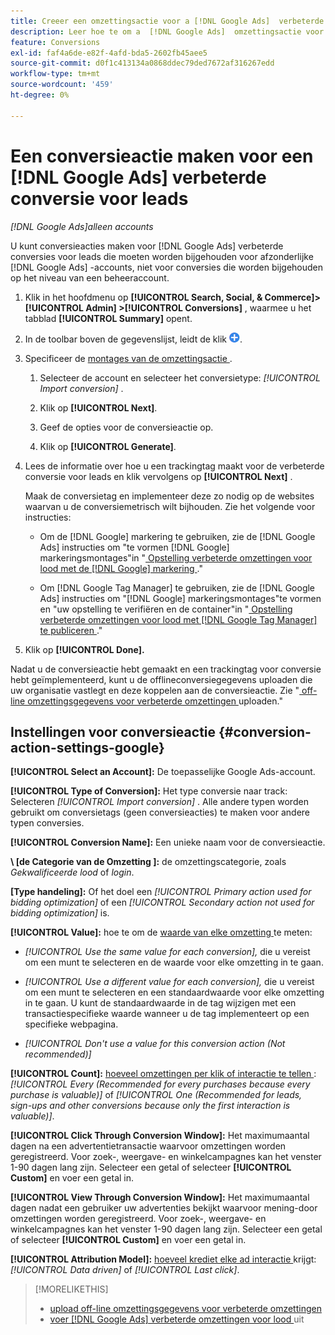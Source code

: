 ```yaml
---
title: Creeer een omzettingsactie voor a [!DNL Google Ads]  verbeterde omzetting voor lood
description: Leer hoe te om a  [!DNL Google Ads]  omzettingsactie voor een verbeterde omzetting voor lood tot stand te brengen.
feature: Conversions
exl-id: faf4a6de-e82f-4afd-bda5-2602fb45aee5
source-git-commit: d0f1c413134a0868ddec79ded7672af316267edd
workflow-type: tm+mt
source-wordcount: '459'
ht-degree: 0%

---
```


# Een conversieactie maken voor een [!DNL Google Ads] verbeterde conversie voor leads

*[!DNL Google Ads]alleen accounts*

U kunt conversieacties maken voor [!DNL Google Ads] verbeterde conversies voor leads die moeten worden bijgehouden voor afzonderlijke [!DNL Google Ads] -accounts, niet voor conversies die worden bijgehouden op het niveau van een beheeraccount.

1. Klik in het hoofdmenu op **[!UICONTROL Search, Social, & Commerce]> [!UICONTROL Admin] >[!UICONTROL Conversions]** , waarmee u het tabblad **[!UICONTROL Summary]** opent.

1. In de toolbar boven de gegevenslijst, leidt de klik ![ ](/help/search-social-commerce/assets/add.png " tot ").

1. Specificeer de [ montages van de omzettingsactie ](#conversion-action-settings-google).

   1. Selecteer de account en selecteer het conversietype: *[!UICONTROL Import conversion]* .

   1. Klik op **[!UICONTROL Next]**.

   1. Geef de opties voor de conversieactie op.

   1. Klik op **[!UICONTROL Generate]**.

1. Lees de informatie over hoe u een trackingtag maakt voor de verbeterde conversie voor leads en klik vervolgens op **[!UICONTROL Next]** .

   Maak de conversietag en implementeer deze zo nodig op de websites waarvan u de conversiemetrisch wilt bijhouden. Zie het volgende voor instructies:

   * Om de [!DNL Google] markering te gebruiken, zie de [!DNL Google Ads] instructies om &quot;te vormen [!DNL Google] markeringsmontages&quot;in &quot;[ Opstelling verbeterde omzettingen voor lood met de  [!DNL Google]  markering ](https://support.google.com/google-ads/answer/11347292).&quot;

   * Om [!DNL Google Tag Manager] te gebruiken, zie de [!DNL Google Ads] instructies om &quot;[!DNL Google] markeringsmontages&quot;te vormen en &quot;uw opstelling te verifiëren en de container&quot;in &quot;[ Opstelling verbeterde omzettingen voor lood met  [!DNL Google Tag Manager] te publiceren ](https://support.google.com/google-ads/answer/11021502?#configure).&quot;

1. Klik op **[!UICONTROL Done].**

Nadat u de conversieactie hebt gemaakt en een trackingtag voor conversie hebt geïmplementeerd, kunt u de offlineconversiegegevens uploaden die uw organisatie vastlegt en deze koppelen aan de conversieactie. Zie &quot;[ off-line omzettingsgegevens voor verbeterde omzettingen ](/help/search-social-commerce/admin/conversion-metrics/upload-data-offline-conversions.md) uploaden.&quot;

## Instellingen voor conversieactie {#conversion-action-settings-google}

**[!UICONTROL Select an Account]:** De toepasselijke Google Ads-account.

**[!UICONTROL Type of Conversion]:** Het type conversie naar track: Selecteren *[!UICONTROL Import conversion]* . Alle andere typen worden gebruikt om conversietags (geen conversieacties) te maken voor andere typen conversies.

**[!UICONTROL Conversion Name]:** Een unieke naam voor de conversieactie.

**\ [de Categorie van de Omzetting \]:** de omzettingscategorie, zoals *Gekwalificeerde lood* of *login*.

**\[Type handeling\]:** Of het doel een *[!UICONTROL Primary action used for bidding optimization]* of een *[!UICONTROL Secondary action not used for bidding optimization]* is.

**[!UICONTROL Value]:** hoe te om de [ waarde van elke omzetting ](https://support.google.com/google-ads/answer/13064207) te meten:

* *[!UICONTROL Use the same value for each conversion],* die u vereist om een munt te selecteren en de waarde voor elke omzetting in te gaan.

* *[!UICONTROL Use a different value for each conversion],* die u vereist om een munt te selecteren en een standaardwaarde voor elke omzetting in te gaan. U kunt de standaardwaarde in de tag wijzigen met een transactiespecifieke waarde wanneer u de tag implementeert op een specifieke webpagina.

* *[!UICONTROL Don't use a value for this conversion action (Not recommended)]*

**[!UICONTROL Count]:** [ hoeveel omzettingen per klik of interactie te tellen ](https://support.google.com/google-ads/answer/3438531): *[!UICONTROL Every (Recommended for every purchases because every purchase is valuable)]* of *[!UICONTROL One (Recommended for leads, sign-ups and other conversions because only the first interaction is valuable)]*.

**[!UICONTROL Click Through Conversion Window]:** Het maximumaantal dagen na een advertentietransactie waarvoor omzettingen worden geregistreerd. Voor zoek-, weergave- en winkelcampagnes kan het venster 1-90 dagen lang zijn. Selecteer een getal of selecteer **[!UICONTROL Custom]** en voer een getal in.

**[!UICONTROL View Through Conversion Window]:** Het maximumaantal dagen nadat een gebruiker uw advertenties bekijkt waarvoor mening-door omzettingen worden geregistreerd. Voor zoek-, weergave- en winkelcampagnes kan het venster 1-90 dagen lang zijn. Selecteer een getal of selecteer **[!UICONTROL Custom]** en voer een getal in.

**[!UICONTROL Attribution Model]:** [ hoeveel krediet elke ad interactie ](https://support.google.com/google-ads/answer/6259715?sjid=8211249329930775138) krijgt: *[!UICONTROL Data driven]* of *[!UICONTROL Last click]*.

>[!MORELIKETHIS]
>
>* [ upload off-line omzettingsgegevens voor verbeterde omzettingen ](/help/search-social-commerce/admin/conversion-metrics/upload-data-offline-conversions.md)
>* [ voer  [!DNL Google Ads]  verbeterde omzettingen voor lood ](/help/search-social-commerce/campaign-management/special-workflows/google-enhanced-conversions-leads.md) uit
